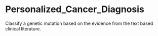 # Personalized_Cancer_Diagnosis
Classify a genetic mutation based on the evidence from the text based clinical literature.
